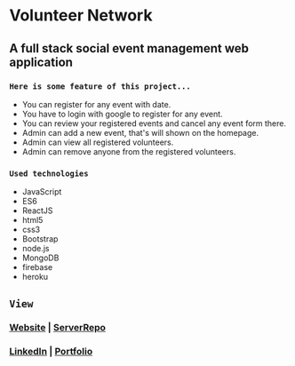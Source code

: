 # Volunteer Network

## A full stack social event management web application

### `Here is some feature of this project...`

* You can register for any event with date.
* You have to login with google to register for any event.
* You can review your registered events and cancel any event form there.
* Admin can add a new event, that's will shown on the homepage.
* Admin can view all registered volunteers.
* Admin can remove anyone from the registered volunteers.

### `Used technologies`

* JavaScript
* ES6
* ReactJS
* html5
* css3
* Bootstrap
* node.js
* MongoDB
* firebase
* heroku

## `View`

### [Website](https://volunteer-network-a05f8.web.app/ "Volunteer Network") | [ServerRepo](https://github.com/Mahmud-hasan247/volunteer-network-server "volunteer network server")
### [LinkedIn](https://www.linkedin.com/in/mahmudhasan247/ "Mahmud Hasan") | [Portfolio](https://infallible-curie-5e8952.netlify.app/ "Mahmud Hasan")
